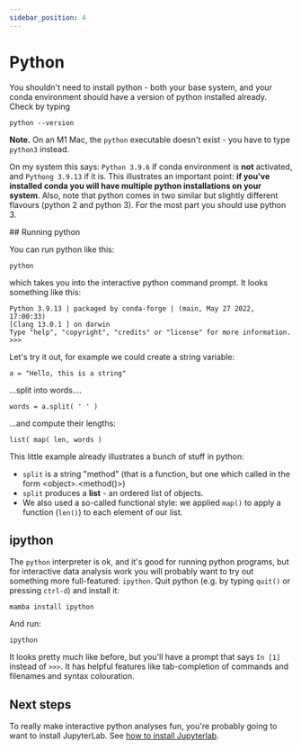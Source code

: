 ```yaml
---
sidebar_position: 4
---
```


# Python

You shouldn't need to install python - both your base system, and your conda environment should have a version of python
installed already.  Check by typing

```
python --version
```

**Note.** On an M1 Mac, the `python` executable doesn't exist - you have to type `python3` instead.

On my system this says: `Python 3.9.6` if conda environment is **not** activated, and `Pythong 3.9.13` if it is. This illustrates an important point: **if you've installed conda you will have multiple python installations on your system**.  Also, note that python comes in two similar but slightly different flavours (python 2 and python 3).  For the most part you should use python 3.

## Running python

You can run python like this:

```
python
```

which takes you into the interactive python command prompt.  It looks something like this:


    Python 3.9.13 | packaged by conda-forge | (main, May 27 2022, 17:00:33) 
    [Clang 13.0.1 ] on darwin
    Type "help", "copyright", "credits" or "license" for more information.
    >>> 

Let's try it out, for example we could create a string variable:

```
a = "Hello, this is a string"
```

...split into words....
```
words = a.split( ' ' )
```

...and compute their lengths:
```
list( map( len, words )
```

This little example already illustrates a bunch of stuff in python:

* `split` is a string "method" (that is a function, but one which called in the form &lt;object&gt;.&lt;method()&gt;)  
* `split` produces a **list** - an ordered list of objects.
* We also used a so-called functional style: we applied `map()` to apply a function (`len()`) to each element of our list.

## ipython

The `python` interpreter is ok, and it's good for running python programs, but for interactive data analysis work you
will probably want to try out something more full-featured: `ipython`.  Quit python (e.g. by typing `quit()` or pressing
`ctrl-d`) and install it:
```
mamba install ipython
```

And run:
```
ipython
```

It looks pretty much like before, but you'll have a prompt that says `In [1]` instead of `>>>`.  It has helpful features like tab-completion of commands and filenames and syntax colouration.  

## Next steps

To really make interactive python analyses fun, you're probably going to want to install JupyterLab. See [how to install Jupyterlab](Jupyterlab.md).

